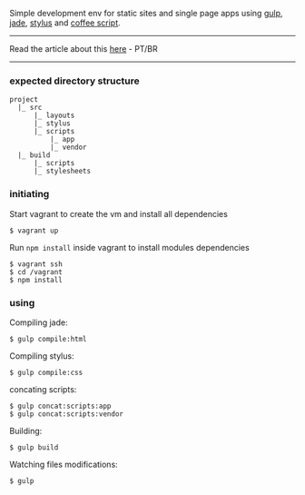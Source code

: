 Simple development env for static sites and single page apps using [gulp](http://gulpjs.com/), [jade](http://jade-lang.com/), [stylus](http://learnboost.github.io/stylus/) and [coffee script](http://coffeescript.org/).

---

Read the article about this [here](http://lucasfsouza.com.br/blog/articles/apenas-mais-um-ambiente-frontend/) - PT/BR

---

### expected directory structure

```
project
  |_ src
      |_ layouts
      |_ stylus
      |_ scripts
          |_ app
          |_ vendor
  |_ build
      |_ scripts
      |_ stylesheets
```

### initiating

Start vagrant to create the vm and install all dependencies

```
$ vagrant up
```

Run `npm install` inside vagrant to install modules dependencies

```
$ vagrant ssh
$ cd /vagrant
$ npm install
```

### using

Compiling jade:

```
$ gulp compile:html
```

Compiling stylus:

```
$ gulp compile:css
```

concating scripts:

```
$ gulp concat:scripts:app
$ gulp concat:scripts:vendor
```

Building:

```
$ gulp build
```

Watching files modifications:

```
$ gulp
```
